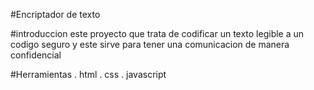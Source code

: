 #Encriptador de texto

#introduccion
este proyecto que trata de codificar un texto legible
a un codigo seguro y este sirve para tener una comunicacion 
de manera confidencial

#Herramientas
. html
. css
. javascript
